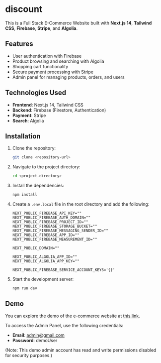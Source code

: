# discount

This is a Full Stack E-Commerce Website built with **Next.js 14**, **Tailwind CSS**, **Firebase**, **Stripe**, and **Algolia**.

## Features

- User authentication with Firebase
- Product browsing and searching with Algolia
- Shopping cart functionality
- Secure payment processing with Stripe
- Admin panel for managing products, orders, and users

## Technologies Used

- **Frontend**: Next.js 14, Tailwind CSS
- **Backend**: Firebase (Firestore, Authentication)
- **Payment**: Stripe
- **Search**: Algolia

## Installation

1. Clone the repository:
   ```bash
   git clone <repository-url>
   ```

2. Navigate to the project directory:
   ```bash
   cd <project-directory>
   ```

3. Install the dependencies:
   ```bash
   npm install
   ```

4. Create a `.env.local` file in the root directory and add the following:

   ```plaintext
   NEXT_PUBLIC_FIREBASE_API_KEY=""
   NEXT_PUBLIC_FIREBASE_AUTH_DOMAIN=""
   NEXT_PUBLIC_FIREBASE_PROJECT_ID=""
   NEXT_PUBLIC_FIREBASE_STORAGE_BUCKET=""
   NEXT_PUBLIC_FIREBASE_MESSAGING_SENDER_ID=""
   NEXT_PUBLIC_FIREBASE_APP_ID=""
   NEXT_PUBLIC_FIREBASE_MEASUREMENT_ID=""
   
   NEXT_PUBLIC_DOMAIN=""
   
   NEXT_PUBLIC_ALGOLIA_APP_ID=""
   NEXT_PUBLIC_ALGOLIA_APP_KEY=""
   
   NEXT_PUBLIC_FIREBASE_SERVICE_ACCOUNT_KEYS='{}'
   ```

5. Start the development server:
   ```bash
   npm run dev
   ```

## Demo

You can explore the demo of the e-commerce website at [this link](https://discount-store.vercel.app/). 

To access the Admin Panel, use the following credentials:

- **Email**: admin@gmail.com
- **Password**: demoUser

(Note: This demo admin account has read and write permissions disabled for security purposes.)
